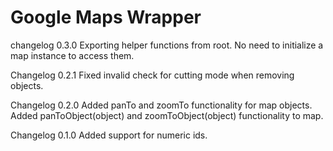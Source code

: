 # Google Maps Wrapper

changelog 0.3.0
Exporting helper functions from root. No need to initialize a map instance to access them.

Changelog 0.2.1
Fixed invalid check for cutting mode when removing objects.

Changelog 0.2.0
Added panTo and zoomTo functionality for map objects.
Added panToObject(object) and zoomToObject(object) functionality to map.

Changelog 0.1.0
Added support for numeric ids.
